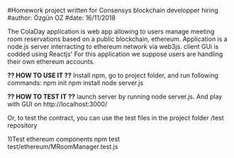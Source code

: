 #Homework project written for Consensys blockchain developper hiring
#author: Özgün OZ
#date: 16/11/2018

The ColaDay application is web app allowing to users manage meeting room reservations based on a public blockchain, ethereum.
Application is a node.js server interracting to ethereum network via web3js. client GUi is codded using Reactjs'
For this application we suppose users are handling their own ethereum accounts.

**?? HOW TO USE IT ??**
Install npm, go to project folder, and run following commands:
  npm init
  npm install
  node server.js


**?? HOW TO TEST IT ??**
launch server by running node server.js. And play with GUI on http://localhost:3000/

Or, to test the contract, you can use the test files in the project folder /test repository

1)Test ethereum components
  npm test test/ethereum/MRoomManager.test.js
